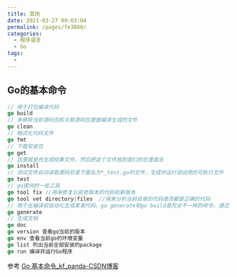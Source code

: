 ```yaml
---
title: 其他
date: 2021-03-27 09:03:04
permalink: /pages/fe3860/
categories:
  - 程序语言
  - Go
tags:
  - 
---
```

## Go的基本命令

```go
// 用于打包编译代码
go build
// 来移除当前源码包和关联源码包里面编译生成的文件
go clean
// 格式化代码文件
go fmt
// 下载安装包
go get
// 这里就是先生成结果文件，然后把这个文件放到我们的包里面去
go install
// 测试文件自动读取源码目录下面名为*_test.go的文件，生成并运行测试用的可执行文件
go test
// go提供的一些工具
go tool fix //用来修复以前老版本的代码到新版本
go tool vet directory|files  //用来分析当前目录的代码是否都是正确的代码
// 用于在编译前自动化生成某类代码。go generate和go build是完全不一样的命令，通过分析源码中特殊的注释，然后执行相应的命令。这些命令都是很明确的，没有任何的依赖在里面。而且大家在用这个之前心里面一定要有一个理念，这个go generate是给你用的，不是给使用你这个包的人用的，是方便你来生成一些代码的。
go generate
// 生成文档
go doc
go version 查看go当前的版本
go env 查看当前go的环境变量
go list 列出当前全部安装的package
go run 编译并运行Go程序
```

参考 [Go 基本命令_kf_panda-CSDN博客](https://blog.csdn.net/gua___gua/article/details/50396828)


